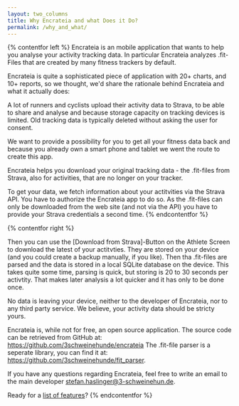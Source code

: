 ```yaml
---
layout: two_columns
title: Why Encrateia and what Does it Do?
permalink: /why_and_what/
---
```


{% contentfor left %}
Encrateia is an mobile application that wants to help you analyse your activity
tracking data. In particular Encrateia analyzes .fit-Files that are created by
many fitness trackers by default.

Encrateia is quite a sophisticated piece of application with 20+ charts, and
10+ reports, so we thought, we'd share the rationale behind Encrateia and what
it actually does:

A lot of runners and cyclists upload their activity data to Strava, to be able
to share and analyse and because storage capacity on tracking devices is
limited. Old tracking data is typically deleted without asking the user for
consent.

We want to provide a possibility for you to get all your fitness data back and
because you already own a smart phone and tablet we went the route to create
this app.

Encrateia helps you download your original tracking data - the .fit-files from
Strava, also for activities, that are no longer on your tracker.

To get your data, we fetch information about your actitvities via the Strava API.
You have to authorize the Encrateia app to do so. As the .fit-files can only be
downloaded from the web site (and not via the API) you have to provide your
Strava credentials a second time.
{% endcontentfor %}

{% contentfor right %}

Then you can use the [Download from Strava]-Button on the Athlete Screen to
download the latest of your actitvties. They are stored on your device (and you
could create a backup manually, if you like).
Then tha .fit-files are parsed and the data is stored in a local SQLite
database on the device. This takes quite some time, parsing is quick, but
storing is 20 to 30 seconds per activtity.
That makes later analysis a lot quicker and it has only to be done once.

No data is leaving your device, neither to the developer of Encrateia, nor to
any third party service. We believe, your activity data should be stricty yours.

Encrateia is, while not for free, an open source application. The source code
can be retrieved from GitHub at: <https://github.com/3schweinehunde/encrateia>
The .fit-file parser is a seperate library, you can find it at:
<https://github.com/3schweinehunde/fit_parser>.

If you have any questions regarding Encrateia, feel free to write an email to
the main developer <stefan.haslinger@3-schweinehun.de>.

Ready for a [list of features](/features)?
{% endcontentfor %}
